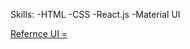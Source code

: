 Skills:
 -HTML
 -CSS
 -React.js
 -Material UI

[Refernce UI = ](https://preview.themeforest.net/item/friendkit-social-media-ui-kit/full_screen_preview/24621825?_ga=2.191188586.1140495939.1693321762-1504474481.1691754295)